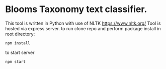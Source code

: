 # Blooms Taxonomy text classifier.
This tool is written in Python with use of NLTK https://www.nltk.org/
Tool is hosted via express server.
to run clone repo and perform package install in root directory:
```
npm install
```
to start server 
```
npm start
```
